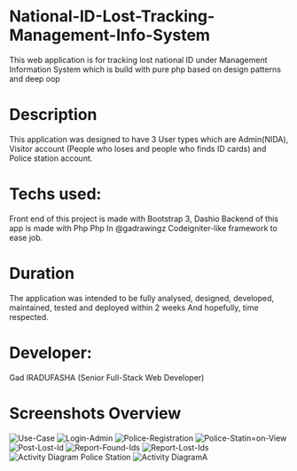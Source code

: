 # National-ID-Lost-Tracking-Management-Info-System
This web application is for tracking lost national ID under Management Information System which 
is build with pure php based on design patterns and deep oop

# Description
This application was designed to have 3 User types which are Admin(NIDA), 
Visitor account (People who loses and people who finds ID cards) and Police station account.

# Techs used:
Front end of this project is made with Bootstrap 3, Dashio
Backend of this app is made with Php Php In @gadrawingz Codeigniter-like framework to ease job.

# Duration
The application was intended to be fully analysed, designed, developed, maintained, tested and deployed within 2 weeks 
And hopefully, time respected.

# Developer:
Gad IRADUFASHA (Senior Full-Stack Web Developer)

# Screenshots Overview

![Use-Case](https://user-images.githubusercontent.com/50759844/168394173-446a2ef2-d16a-4f67-8990-8607e07b8004.png)
![Login-Admin](https://user-images.githubusercontent.com/50759844/163691971-ca3ff096-9e6c-4486-8ede-61da88a20a9f.png)
![Police-Registration](https://user-images.githubusercontent.com/50759844/163691975-b30eff65-1995-472c-b8be-2df90e0266f3.png)
![Police-Statin=on-View](https://user-images.githubusercontent.com/50759844/163691977-cb4b5a96-cbf5-4c73-abcb-c4884570d024.png)
![Post-Lost-Id](https://user-images.githubusercontent.com/50759844/163691984-610f03d4-629f-4495-a173-13ed119da26d.png)
![Report-Found-Ids](https://user-images.githubusercontent.com/50759844/163691989-411e5068-aaef-4438-b41f-a12b46084b27.png)
![Report-Lost-Ids](https://user-images.githubusercontent.com/50759844/163691996-27b4b334-7ae5-4822-aab1-e61b7a7814dc.png)
![Activity Diagram Police Station](https://user-images.githubusercontent.com/50759844/168394796-886a42f9-e6a9-458c-ba94-059fab4cd8b9.png)
![Activity DiagramA](https://user-images.githubusercontent.com/50759844/168394801-7b7d1296-bf61-44e1-b829-fc67f2f15487.png)
